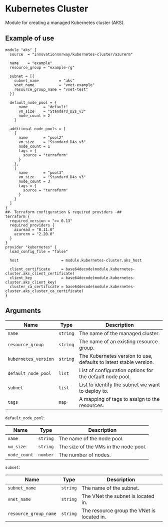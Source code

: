 # Kubernetes Cluster

Module for creating a managed Kubernetes cluster (AKS). 

## Example of use
```hcl
module "aks" {
  source  = "innovationnorway/kubernetes-cluster/azurerm"

  name    = "example"
  resource_group = "example-rg"

  subnet = [{
    subnet_name         = "aks"
    vnet_name           = "vnet-example"
    resource_group_name = "vnet-test"
  }]

  default_node_pool = {
      name       = "default"
      vm_size    = "Standard_D2s_v3"
      node_count = 2
    }

  additional_node_pools = [
    {
      name       = "pool2"
      vm_size    = "Standard_D4s_v3"
      node_count = 1
      tags = {
        source = "terraform"
      }
    },
    {
      name       = "pool3"
      vm_size    = "Standard_D4s_v3"
      node_count = 3
      tags = {
        source = "terraform"
      }
    }
  ]
}
##- Terraform configuration & required providers -##
terraform {
  required_version = ">= 0.13"
  required_providers {
    azuread = "0.11.0"
    azurerm = "2.20.0"
  }
}
provider "kubernetes" {
  load_config_file = "false"

  host                   = module.kubernetes-cluster.aks_host

  client_certificate     = base64decode(module.kubernetes-cluster.aks_client_certificate)
  client_key             = base64decode(module.kubernetes-cluster.aks_client_key)
  cluster_ca_certificate = base64decode(module.kubernetes-cluster.aks_cluster_ca_certificate)
}
```

## Arguments

| Name | Type | Description |
| --- | --- | --- |
| `name` | `string` | The name of the managed cluster. |
| `resource_group` | `string` | The name of an existing resource group. |
| `kubernetes_version` | `string` | The Kubernetes version to use, defaults to latest stable version. |
| `default_node_pool` | `list` | List of configuration options for the default node pool. |
| `subnet` | `list` | List to identify the subnet we want to deploy to. |
| `tags` | `map` | A mapping of tags to assign to the resources. |

`default_node_pool`:

| Name | Type | Description |
| --- | --- | --- |
| `name` | `string` | The name of the node pool. |
| `vm_size` | `string` | The size of the VMs in the node pool. |
| `node_count` | `number` | The number of nodes. |


`subnet`:

| Name | Type | Description |
| --- | --- | --- |
| `subnet_name` | `string` | The name of the subnet. |
| `vnet_name` | `string` | The VNet the subnet is located in. |
| `resource_group_name` | `string` | The resource group the VNet is located in. |
